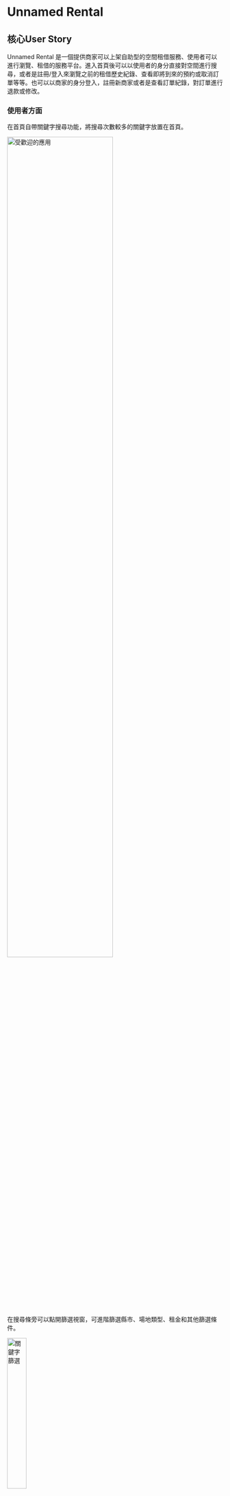 # Unnamed Rental
## 核心User Story
Unnamed Rental 是一個提供商家可以上架自助型的空間租借服務、使用者可以進行瀏覽、租借的服務平台。進入首頁後可以以使用者的身分直接對空間進行搜尋，或者是註冊/登入來瀏覽之前的租借歷史紀錄、查看即將到來的預約或取消訂單等等。也可以以商家的身分登入，註冊新商家或者是查看訂單紀錄，對訂單進行退款或修改。

### 使用者方面

在首頁自帶關鍵字搜尋功能，將搜尋次數較多的關鍵字放置在首頁。

<img src="/picture/popular_applications.png" alt="受歡迎的應用" width="70%">

在搜尋條旁可以點開篩選視窗，可進階篩選縣市、場地類型、租金和其他篩選條件。

<img src="/picture/keyword_search.png" alt="關鍵字篩選" width="30%">

點入景點頁面後進到下面的月曆，可以點擊日期查看可預約的時段。選擇時段後選擇「查看已選時段」可以查看目前選擇的所有時段。點選「確認預約」後可以進到預約頁面。

<img src="/picture/booking_window.png" alt="查看選擇時段" width="70%">

進入預約頁面後填寫預約資訊。

<img src="/picture/booking_data.png" alt="填寫預約資料" width="70%">

預約成功後會直接進到會員中心，查看方才預約的訂單和歷史訂單。

<img src="/picture/user_member_page.png" alt="使用者頁面" width="70%">

可以在會員中心進行篩選，查看過去訂單、未來訂單和取消紀錄等訂單詳情。過去訂單可對該訂單進行評分，未來訂單在一天前可取消並退款。

<img src="/picture/user_member_page_filter.png" alt="使用者頁面" width="30%">

針對預約完成並完成付款流程，但預約時間尚未到來的訂單，使用者可以在會員中心直接取消該筆預約並進行退款。

<img src="/picture/user_member_page_cancel_booking.png" alt="使用者取消預約" width="70%">

在預約完後，使用者會在信箱收到預約成功通知，例如下面的範例。

<img src="/picture/booking_success_notify.png" alt="使用者預約成功通知" width="70%">

在預約到期之前的一小時，使用者會在信箱收到商家設定的大門密碼。

<img src="/picture/password_notify.png" alt="使用者密碼通知" width="50%">

在預約到期後，使用者可以在會員中心對該筆預約打心評價。

<img src="/picture/user_member_page_send_rate.png" alt="使用者打心評價" width="70%">

### 商家方面
商家可以在首頁選擇註冊新帳號，或者是直接登入商家會員中心。

<img src="/picture/merchant_options.png" alt="商家註冊登入" width="50%">

商家會員中心的功能表提供預約月曆、訂單查詢、新增商家、常見問題和目前已存在的商家的狀態和訂單查閱。

<img src="/picture/merchant_member_page_list.png" alt="商家中心功能表" width="20%">

在預約月曆的頁面可以查看該月份和未來兩個月的訂單總情況，點擊月曆上的圓圈可以展開查看預約日期、時間、單號、預約者聯絡資料等該筆預約的詳情。

<img src="/picture/merchant_member_page_calender.png" alt="商家中心月曆" width="70%">

在訂單查詢頁面中可以用商店名稱、預約資料等進行訂單的篩選。

<img src="/picture/merchant_member_page_booking_manage.png" alt="商家中心訂單查詢" width="70%">

點擊該筆訂單可以查看該筆訂單的詳情，也可以對該筆訂單的資料進行使用者連絡資料、訂單日期和時間的編輯，也可以刪除該筆預約。在刪除預約時系統同時會寄信通知預約人並退費。

<img src="/picture/merchant_member_page_booking_manage_option.png" alt="商家中心訂單管理功能" width="70%">

如果要新增商店，可以在新增商家頁面填入商家店名、地址、銀行帳號等詳細資料。

<img src="/picture/merchant_member_page_add_merchant.png" alt="商家中心新增商家" width="70%">

如果要修改已存在的商店的資料，可以在商家列表下選擇該商店，並在展開的列表中選擇「商家資訊管理」，就可以編輯商店資料。

<img src="/picture/merchant_member_page_merchant_info.png" alt="商家中心商家資訊管理" width="70%">

## 核心技術
### 後端: Python、FastAPI
### 前端: JavaScript、HTML
### 身分驗證: Google OAuth、JWT
### 金流: Tappay金流串接
### 圖片儲存: AWS S3
### 資料儲存: AWS RDS(MySQL)
### 信件發送: AWS Lambda、AWS EventListener、MySQL Trigger
### Server: AWS EC2
### 版本管理: Github

## 系統架構圖
<img src="/picture/system_architecture.png" alt="系統架構圖" width="50%">

## DB ERD
<img src="/picture/ERD.png" alt="ERD" width="70%">